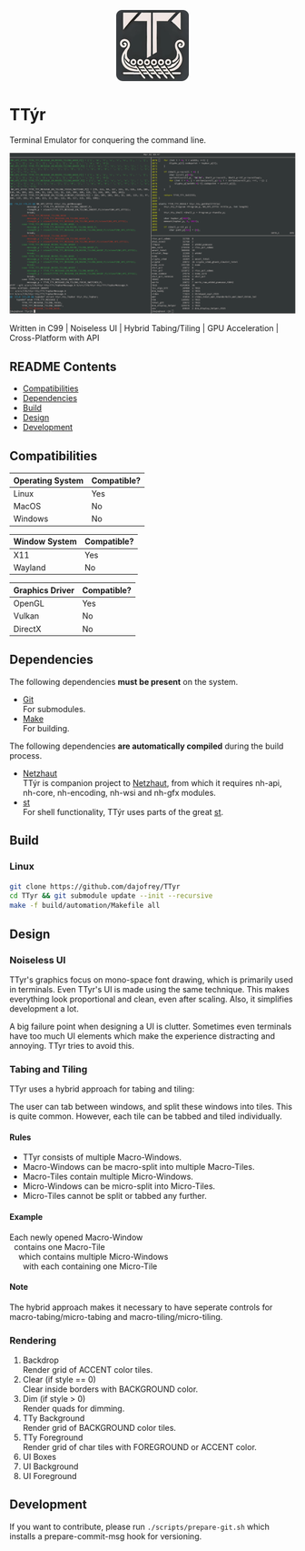 <p align="center">
 <img src="./build/data/icons/128x128.png"/>
</p>

# TTýr

Terminal Emulator for conquering the command line.

![screenshot](./build/data/image/screenshot.png)

Written in C99 | Noiseless UI | Hybrid Tabing/Tiling | GPU Acceleration | Cross-Platform with API

## README Contents
  
 - [Compatibilities](#Compatibilities)
 - [Dependencies](#Dependencies)
 - [Build](#Build)
 - [Design](#Design)
 - [Development](#Development)

## Compatibilities

| Operating System | Compatible? |
| --- | --- |
| Linux | Yes |
| MacOS |  No |
| Windows |  No |

| Window System | Compatible? |
| --- | --- |
| X11 |  Yes |
| Wayland | No |

| Graphics Driver | Compatible? |
| --- | --- |
| OpenGL | Yes |
| Vulkan | No |
| DirectX | No |

## Dependencies

The following dependencies **must be present** on the system. 

 * [Git](https://git-scm.com)  
For submodules.
 * [Make](https://www.gnu.org/software/make)  
For building. 

The following dependencies **are automatically compiled** during the build process.

 * [Netzhaut](https://github.com/dajofrey/netzhaut)  
TTýr is companion project to [Netzhaut](https://github.com/dajofrey/netzhaut), from which it requires nh-api, nh-core, nh-encoding, nh-wsi and nh-gfx modules.
 * [st](https://st.suckless.org/)  
For shell functionality, TTýr uses parts of the great [st](https://st.suckless.org/).   

## Build

### Linux

```bash
git clone https://github.com/dajofrey/TTyr   
cd TTyr && git submodule update --init --recursive    
make -f build/automation/Makefile all
```

## Design

### Noiseless UI
TTyr's graphics focus on mono-space font drawing, which is primarily used in terminals. Even TTyr's UI is made using the same technique. This makes everything look proportional and clean, even after scaling. Also, it simplifies development a lot. 
   
A big failure point when designing a UI is clutter. Sometimes even terminals have too much UI elements which make the experience distracting and annoying. TTyr tries to avoid this.

### Tabing and Tiling
TTyr uses a hybrid approach for tabing and tiling:   
  
The user can tab between windows, and split these windows into tiles. This is quite common. However, each tile can be tabbed and tiled individually.

#### Rules

* TTyr consists of multiple Macro-Windows. 
* Macro-Windows can be macro-split into multiple Macro-Tiles.
* Macro-Tiles contain multiple Micro-Windows.  
* Micro-Windows can be micro-split into Micro-Tiles.   
* Micro-Tiles cannot be split or tabbed any further.  
 
#### Example

Each newly opened Macro-Window  
&nbsp; contains one Macro-Tile   
&nbsp; &nbsp; which contains multiple Micro-Windows  
&nbsp; &nbsp; &nbsp; with each containing one Micro-Tile  

#### Note 
The hybrid approach makes it necessary to have seperate controls for macro-tabing/micro-tabing and macro-tiling/micro-tiling.

### Rendering

1. Backdrop  
Render grid of ACCENT color tiles.
2. Clear (if style == 0)  
Clear inside borders with BACKGROUND color.
3. Dim (if style > 0)  
Render quads for dimming.
4. TTy Background   
Render grid of BACKGROUND color tiles.
5. TTy Foreground  
Render grid of char tiles with FOREGROUND or ACCENT color.
6. UI Boxes  
7. UI Background  
8. UI Foreground  

## Development
If you want to contribute, please run `./scripts/prepare-git.sh` which installs a prepare-commit-msg hook for versioning.
